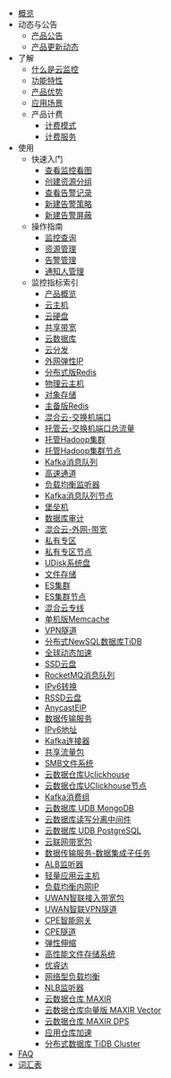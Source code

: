 

* [概览](/cloudwatch/README.md)
* 动态与公告   <!-- 以下是参考的目录模版，旨在建议产品文档应该包含的内容模块。实际章节划分可根据实际内容进行调整 -->
   * [产品公告](/cloudwatch/notice/announcement.md)
   * [产品更新动态](/cloudwatch/notice/Renewal.md)
* 了解   <!-- 以下是参考的目录模版，旨在建议产品文档应该包含的内容模块。实际章节划分可根据实际内容进行调整 -->
   * [什么是云监控](/cloudwatch/introduction/intro.md)
   * [功能特性](/cloudwatch/introduction/function.md)
   * [产品优势](/cloudwatch/introduction/advantage.md)
   * [应用场景](/cloudwatch/introduction/use.md)
   * 产品计费
        * [计费模式]()
        * [计费服务]()
* 使用
   * 快速入门
        * [查看监控看图](/cloudwatch/use/start/pictures.md)
        * [创建资源分组](/cloudwatch/use/start/groups.md)
        * [查看告警记录](/cloudwatch/use/start/records.md)
        * [新建告警策略](/cloudwatch/use/start/policy.md)
        * [新建告警屏蔽](/cloudwatch/use/start/shield.md)
   * 操作指南
        * [监控查询](/cloudwatch/use/guide/monitoring.md)
        * [资源管理](/cloudwatch/use/guide/resource.md)
        * [告警管理](/cloudwatch/use/guide/alarm.md)
        * [通知人管理](/cloudwatch/use/guide/notify.md)
   * 监控指标索引
        * [产品概览](/cloudwatch/metric/intro.md)
        * [云主机](/cloudwatch/metric/uhost.md)
        * [云硬盘](/cloudwatch/metric/udisk.md)
        * [共享带宽](/cloudwatch/metric/sharebandwidth.md)
        * [云数据库](/cloudwatch/metric/udb.md)
        * [云分发](/cloudwatch/metric/ucdn.md)
        * [外网弹性IP](/cloudwatch/metric/eip.md)
        * [分布式版Redis](/cloudwatch/metric/umem.md)
        * [物理云主机](/cloudwatch/metric/uphost.md)
        * [对象存储](/cloudwatch/metric/us3.md)
        * [主备版Redis](/cloudwatch/metric/uredis.md)
        * [混合云-交换机端口](/cloudwatch/metric/hybridcloudport.md)
        * [托管云-交换机端口总流量](/cloudwatch/metric/hybridcloudportsum.md)
        * [托管Hadoop集群](/cloudwatch/metric/uhadoop.md)
        * [托管Hadoop集群节点](/cloudwatch/metric/uhadoophost.md)
        * [Kafka消息队列](/cloudwatch/metric/ukafka.md)
        * [高速通道](/cloudwatch/metric/udpn.md)
        * [负载均衡监听器](/cloudwatch/metric/ulbvserver.md)
        * [Kafka消息队列节点](/cloudwatch/metric/ukafkahost.md)
        * [堡垒机](/cloudwatch/metric/uaudithost.md)
        * [数据库审计](/cloudwatch/metric/udbaudit.md)
        * [混合云-外网-带宽](/cloudwatch/metric/hybridcloudportsum2.md)
        * [私有专区](/cloudwatch/metric/udset.md)
        * [私有专区节点](/cloudwatch/metric/udsetuhost.md)
        * [UDisk系统盘](/cloudwatch/metric/udisksystem.md)
        * [文件存储](/cloudwatch/metric/ufs.md)
        * [ES集群](/cloudwatch/metric/ues.md)
        * [ES集群节点](/cloudwatch/metric/uesnode.md)
        * [混合云专线](/cloudwatch/metric/connect.md)
        * [单机版Memcache](/cloudwatch/metric/umemcache.md)
        * [VPN隧道](/cloudwatch/metric/vpntunnel.md)
        * [分布式NewSQL数据库TiDB](/cloudwatch/metric/tidb.md)
        * [全球动态加速](/cloudwatch/metric/pathx.md)
        * [SSD云盘](/cloudwatch/metric/udiskssd.md)
        * [RocketMQ消息队列](/cloudwatch/metric/urocketmq.md)
        * [IPv6转换](/cloudwatch/metric/nat64.md)
        * [RSSD云盘](/cloudwatch/metric/udiskrssd.md)
        * [AnycastEIP](/cloudwatch/metric/anycasteip.md)
        * [数据传输服务](/cloudwatch/metric/udts.md)
        * [IPv6地址](/cloudwatch/metric/ipv6address.md)
        * [Kafka连接器](/cloudwatch/metric/ukafkasinker.md)
        * [共享流量包](/cloudwatch/metric/utrafficpack.md)
        * [SMB文件系统](/cloudwatch/metric/ufssmb.md)
        * [云数据仓库Uclickhouse](/cloudwatch/metric/uclickhouse.md)
        * [云数据仓库UClickhouse节点](/cloudwatch/metric/uclickhousenode.md)
        * [Kafka消费组](/cloudwatch/metric/kafkagroup.md)
        * [云数据库 UDB MongoDB](/cloudwatch/metric/umongodbmember.md)
        * [云数据库读写分离中间件](/cloudwatch/metric/udbproxymember.md)
        * [云数据库 UDB PostgreSQL](/cloudwatch/metric/upgsql.md)
        * [云联网带宽包](/cloudwatch/metric/ugnbw.md)
        * [数据传输服务-数据集成子任务](/cloudwatch/metric/udtsdis.md)
        * [ALB监听器](/cloudwatch/metric/als.md)
        * [轻量应用云主机](/cloudwatch/metric/ulhost.md)
        * [负载均衡内网IP](/cloudwatch/metric/lbip.md)
        * [UWAN智联接入带宽包](/cloudwatch/metric/uwscbw.md)
        * [UWAN智联VPN隧道](/cloudwatch/metric/uwsctunnel.md)
        * [CPE智能网关](/cloudwatch/metric/uwcpe.md)
        * [CPE隧道](/cloudwatch/metric/uwcpetunnel.md)
        * [弹性伸缩](/cloudwatch/metric/uas.md)
        * [高性能文件存储系统](/cloudwatch/metric/upfs.md)
        * [优睿达](/cloudwatch/metric/ureach.md)
        * [网络型负载均衡](/cloudwatch/metric/nlb.md)
        * [NLB监听器](/cloudwatch/metric/nls.md)
        * [云数据仓库 MAXIR](/cloudwatch/metric/maxir.md)
        * [云数据仓库向量版 MAXIR Vector](/cloudwatch/metric/maxirvector.md)
        * [云数据仓库 MAXIR DPS](/cloudwatch/metric/maxirdps.md)
        * [应用仓库加速](/cloudwatch/metric/uaaa.md)
        * [分布式数据库 TiDB Cluster](/cloudwatch/metric/tidbcluster.md)
* [FAQ](/cloudwatch/FAQ.md)
* [词汇表](/cloudwatch/_glossary.md)
      
